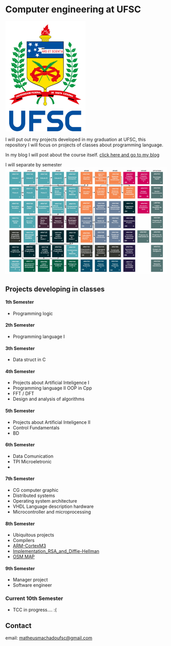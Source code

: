 # Computer engineering at UFSC

<img src="https://github.com/matheusfrancisco/computer-engineering-at-UFSC/blob/master/logo.png" width='250' heigth='300'>

I will put out my projects developed in my graduation at UFSC, this repository I will focus on projects of classes about programming language.


In my blog I will post about the course itself. [click here and go to my blog](www.matheusfrancisco.com.br)


I will separate by semester
<img src="https://github.com/matheusfrancisco/computer-engineering-at-UFSC/blob/master/MatrizCurricular1.jpg" width='800' heigth='900'>
## Projects developing in classes

#### 1th Semester

* Programming logic

#### 2th Semester

* Programming language I

#### 3th Semester

* Data struct in C

#### 4th Semester

* Projects about Artificial Inteligence I
* Programming language II OOP in Cpp
* FFT / DFT
* Design and analysis of algorithms

#### 5th Semester

* Projects about Artificial Inteligence II
* Control Fundamentals
* BD

#### 6th Semester

* Data Comunication
* TPI Microeletronic
*  

#### 7th Semester

* CG computer graphic
* Distributed systems 
* Operating system architecture
* VHDL   Language description hardware
* Microcontroller and microprocessing
 

#### 8th Semester

* Ubiquitous projects
* Compilers
* [ARM-CortexM3](https://github.com/matheusfrancisco/arm-Cortex-M3)
* [Implementation_RSA_and_Diffie-Hellman](https://github.com/matheusfrancisco/Implementation_RSA_and_Diffie-Hellman)
* [OSM MAP](https://github.com/matheusfrancisco/OSM_GRAPH_DIJKSTRA)

#### 9th Semester

* Manager project
* Software engineer
  
### Current 10th Semester

* TCC in progress.... :( 


## Contact 

email: matheusmachadoufsc@gmail.com






